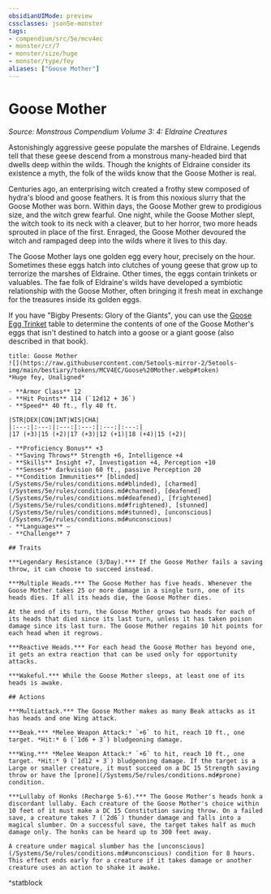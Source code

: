 ```yaml
---
obsidianUIMode: preview
cssclasses: json5e-monster
tags:
- compendium/src/5e/mcv4ec
- monster/cr/7
- monster/size/huge
- monster/type/fey
aliases: ["Goose Mother"]
---
```

# Goose Mother
*Source: Monstrous Compendium Volume 3: 4: Eldraine Creatures*  

Astonishingly aggressive geese populate the marshes of Eldraine. Legends tell that these geese descend from a monstrous many-headed bird that dwells deep within the wilds. Though the knights of Eldraine consider its existence a myth, the folk of the wilds know that the Goose Mother is real.

Centuries ago, an enterprising witch created a frothy stew composed of hydra's blood and goose feathers. It is from this noxious slurry that the Goose Mother was born. Within days, the Goose Mother grew to prodigious size, and the witch grew fearful. One night, while the Goose Mother slept, the witch took to its neck with a cleaver, but to her horror, two more heads sprouted in place of the first. Enraged, the Goose Mother devoured the witch and rampaged deep into the wilds where it lives to this day.

The Goose Mother lays one golden egg every hour, precisely on the hour. Sometimes these eggs hatch into clutches of young geese that grow up to terrorize the marshes of Eldraine. Other times, the eggs contain trinkets or valuables. The fae folk of Eldraine's wilds have developed a symbiotic relationship with the Goose Mother, often bringing it fresh meat in exchange for the treasures inside its golden eggs.

If you have "Bigby Presents: Glory of the Giants", you can use the [Goose Egg Trinket](/Systems/5e/items/goose-egg-trinket-bgg.md) table to determine the contents of one of the Goose Mother's eggs that isn't destined to hatch into a goose or a giant goose (also described in that book).

```ad-statblock
title: Goose Mother
![](https://raw.githubusercontent.com/5etools-mirror-2/5etools-img/main/bestiary/tokens/MCV4EC/Goose%20Mother.webp#token)
*Huge fey, Unaligned*

- **Armor Class** 12
- **Hit Points** 114 (`12d12 + 36`)
- **Speed** 40 ft., fly 40 ft.

|STR|DEX|CON|INT|WIS|CHA|
|:---:|:---:|:---:|:---:|:---:|:---:|
|17 (+3)|15 (+2)|17 (+3)|12 (+1)|18 (+4)|15 (+2)|

- **Proficiency Bonus** +3
- **Saving Throws** Strength +6, Intelligence +4
- **Skills** Insight +7, Investigation +4, Perception +10
- **Senses** darkvision 60 ft., passive Perception 20
- **Condition Immunities** [blinded](/Systems/5e/rules/conditions.md#blinded), [charmed](/Systems/5e/rules/conditions.md#charmed), [deafened](/Systems/5e/rules/conditions.md#deafened), [frightened](/Systems/5e/rules/conditions.md#frightened), [stunned](/Systems/5e/rules/conditions.md#stunned), [unconscious](/Systems/5e/rules/conditions.md#unconscious)
- **Languages** —
- **Challenge** 7

## Traits

***Legendary Resistance (3/Day).*** If the Goose Mother fails a saving throw, it can choose to succeed instead.

***Multiple Heads.*** The Goose Mother has five heads. Whenever the Goose Mother takes 25 or more damage in a single turn, one of its heads dies. If all its heads die, the Goose Mother dies.

At the end of its turn, the Goose Mother grows two heads for each of its heads that died since its last turn, unless it has taken poison damage since its last turn. The Goose Mother regains 10 hit points for each head when it regrows.

***Reactive Heads.*** For each head the Goose Mother has beyond one, it gets an extra reaction that can be used only for opportunity attacks.

***Wakeful.*** While the Goose Mother sleeps, at least one of its heads is awake.

## Actions

***Multiattack.*** The Goose Mother makes as many Beak attacks as it has heads and one Wing attack.

***Beak.*** *Melee Weapon Attack:* `+6` to hit, reach 10 ft., one target. *Hit:* 6 (`1d6 + 3`) bludgeoning damage.

***Wing.*** *Melee Weapon Attack:* `+6` to hit, reach 10 ft., one target. *Hit:* 9 (`1d12 + 3`) bludgeoning damage. If the target is a Large or smaller creature, it must succeed on a DC 15 Strength saving throw or have the [prone](/Systems/5e/rules/conditions.md#prone) condition.

***Lullaby of Honks (Recharge 5-6).*** The Goose Mother's heads honk a discordant lullaby. Each creature of the Goose Mother's choice within 10 feet of it must make a DC 15 Constitution saving throw. On a failed save, a creature takes 7 (`2d6`) thunder damage and falls into a magical slumber. On a successful save, the target takes half as much damage only. The honks can be heard up to 300 feet away.

A creature under magical slumber has the [unconscious](/Systems/5e/rules/conditions.md#unconscious) condition for 8 hours. This effect ends early for a creature if it takes damage or another creature uses an action to shake it awake.
```
^statblock